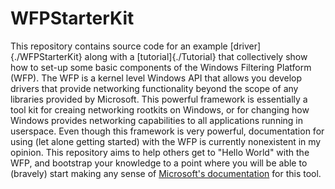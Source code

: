 # WFPStarterKit

This repository contains source code for an example [driver]{./WFPStarterKit} along with a [tutorial]{./Tutorial} that collectively show how to set-up some basic components of the Windows Filtering Platform (WFP).
The WFP is a kernel level Windows API that allows you develop drivers that provide networking functionality beyond the scope of any libraries provided by Microsoft.
This powerful framework is essentially a tool kit for creaing networking rootkits on Windows, or for changing how Windows provides networking capabilities to all applications running in userspace.
Even though this framework is very powerful, documentation for using (let alone getting started) with the WFP is currently nonexistent in my opinion.
This repository aims to help others get to "Hello World" with the WFP, and bootstrap your knowledge to a point where you will be able to (bravely) start making any sense of <a href="https://msdn.microsoft.com/en-us/library/windows/desktop/aa366510(v=vs.85).aspx">Microsoft's documentation</a> for this tool.

